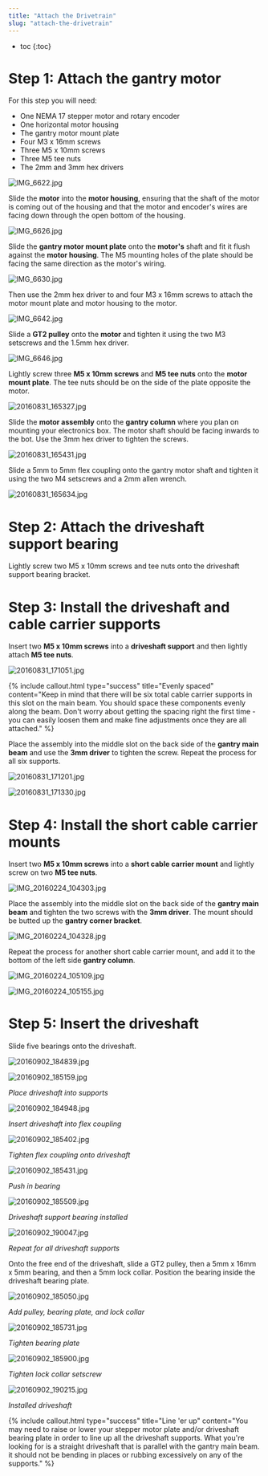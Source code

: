 ```yaml
---
title: "Attach the Drivetrain"
slug: "attach-the-drivetrain"
---
```


* toc
{:toc}

# Step 1: Attach the gantry motor
For this step you will need:
* One NEMA 17 stepper motor and rotary encoder
* One horizontal motor housing
* The gantry motor mount plate
* Four M3 x 16mm screws
* Three M5 x 10mm screws
* Three M5 tee nuts
* The 2mm and 3mm hex drivers

![IMG_6622.jpg](_images/IMG_6622.jpg)

Slide the **motor** into the **motor housing**, ensuring that the shaft of the motor is coming out of the housing and that the motor and encoder's wires are facing down through the open bottom of the housing.

![IMG_6626.jpg](_images/IMG_6626.jpg)

Slide the **gantry motor mount plate** onto the **motor's** shaft and fit it flush against the **motor housing**. The M5 mounting holes of the plate should be facing the same direction as the motor's wiring.

![IMG_6630.jpg](_images/IMG_6630.jpg)

Then use the 2mm hex driver to and four M3 x 16mm screws to attach the motor mount plate and motor housing to the motor.

![IMG_6642.jpg](_images/IMG_6642.jpg)

Slide a **GT2 pulley** onto the **motor** and tighten it using the two M3 setscrews and the 1.5mm hex driver.

![IMG_6646.jpg](_images/IMG_6646.jpg)

Lightly screw three **M5 x 10mm screws** and **M5 tee nuts** onto the **motor mount plate**. The tee nuts should be on the side of the plate opposite the motor.

![20160831_165327.jpg](_images/20160831_165327.jpg)

Slide the **motor assembly** onto the **gantry column** where you plan on mounting your electronics box. The motor shaft should be facing inwards to the bot. Use the 3mm hex driver to tighten the screws.

![20160831_165431.jpg](_images/20160831_165431.jpg)

Slide a 5mm to 5mm flex coupling onto the gantry motor shaft and tighten it using the two M4 setscrews and a 2mm allen wrench.

![20160831_165634.jpg](_images/20160831_165634.jpg)

# Step 2: Attach the driveshaft support bearing
Lightly screw two M5 x 10mm screws and tee nuts onto the driveshaft support bearing bracket.

# Step 3: Install the driveshaft and cable carrier supports
Insert two **M5 x 10mm screws** into a **driveshaft support** and then lightly attach **M5 tee nuts**.

![20160831_171051.jpg](_images/20160831_171051.jpg)



{%
include callout.html
type="success"
title="Evenly spaced"
content="Keep in mind that there will be six total cable carrier supports in this slot on the main beam. You should space these components evenly along the beam. Don't worry about getting the spacing right the first time - you can easily loosen them and make fine adjustments once they are all attached."
%}

Place the assembly into the middle slot on the back side of the **gantry main beam** and use the **3mm driver** to tighten the screw. Repeat the process for all six supports.

![20160831_171201.jpg](_images/20160831_171201.jpg)



![20160831_171330.jpg](_images/20160831_171330.jpg)

# Step 4: Install the short cable carrier mounts
Insert two **M5 x 10mm screws** into a **short cable carrier mount** and lightly screw on two **M5 tee nuts**.

![IMG_20160224_104303.jpg](_images/IMG_20160224_104303.jpg)

Place the assembly into the middle slot on the back side of the **gantry main beam** and tighten the two screws with the **3mm driver**. The mount should be butted up the **gantry corner bracket**.

![IMG_20160224_104328.jpg](_images/IMG_20160224_104328.jpg)

Repeat the process for another short cable carrier mount, and add it to the bottom of the left side **gantry column**.

![IMG_20160224_105109.jpg](_images/IMG_20160224_105109.jpg)



![IMG_20160224_105155.jpg](_images/IMG_20160224_105155.jpg)

# Step 5: Insert the driveshaft
Slide five bearings onto the driveshaft.

![20160902_184839.jpg](_images/20160902_184839.jpg)



![20160902_185159.jpg](_images/20160902_185159.jpg)

_Place driveshaft into supports_



![20160902_184948.jpg](_images/20160902_184948.jpg)

_Insert driveshaft into flex coupling_



![20160902_185402.jpg](_images/20160902_185402.jpg)

_Tighten flex coupling onto driveshaft_



![20160902_185431.jpg](_images/20160902_185431.jpg)

_Push in bearing_



![20160902_185509.jpg](_images/20160902_185509.jpg)

_Driveshaft support bearing installed_



![20160902_190047.jpg](_images/20160902_190047.jpg)

_Repeat for all driveshaft supports_

Onto the free end of the driveshaft, slide a GT2 pulley, then a 5mm x 16mm x 5mm bearing, and then a 5mm lock collar. Position the bearing inside the driveshaft bearing plate.

![20160902_185050.jpg](_images/20160902_185050.jpg)

_Add pulley, bearing plate, and lock collar_



![20160902_185731.jpg](_images/20160902_185731.jpg)

_Tighten bearing plate_



![20160902_185900.jpg](_images/20160902_185900.jpg)

_Tighten lock collar setscrew_



![20160902_190215.jpg](_images/20160902_190215.jpg)

_Installed driveshaft_



{%
include callout.html
type="success"
title="Line 'er up"
content="You may need to raise or lower your stepper motor plate and/or driveshaft bearing plate in order to line up all the driveshaft supports. What you're looking for is a straight driveshaft that is parallel with the gantry main beam. it should not be bending in places or rubbing excessively on any of the supports."
%}

